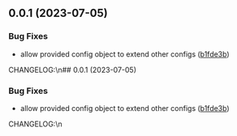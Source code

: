 ## 0.0.1 (2023-07-05)


### Bug Fixes

* allow provided config object to extend other configs ([b1fde3b](https://github.com/zinedkaloc/version-pipeline/commit/b1fde3b507cdbc0e4d780992c3adb10d407d06c4))



CHANGELOG:\n## 0.0.1 (2023-07-05)


### Bug Fixes

* allow provided config object to extend other configs ([b1fde3b](https://github.com/zinedkaloc/version-pipeline/commit/b1fde3b507cdbc0e4d780992c3adb10d407d06c4))




CHANGELOG:\n

